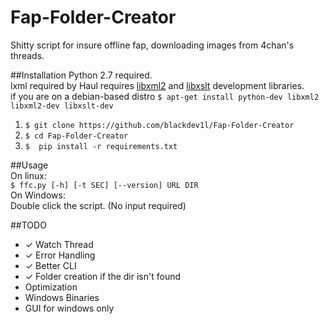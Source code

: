 Fap-Folder-Creator
==================

Shitty script for insure offline fap, downloading images from 4chan's threads. 

##Installation
Python 2.7 required.  
lxml required by Haul requires  [libxml2](http://xmlsoft.org/) and [libxslt](http://xmlsoft.org/XSLT/) development libraries.  
if you are on a debian-based distro
 `$ apt-get install python-dev libxml2 libxml2-dev libxslt-dev`  
 1. `$ git clone https://github.com/blackdev1l/Fap-Folder-Creator`
 2. `$ cd Fap-Folder-Creator `
 3. `$  pip install -r requirements.txt` 


##Usage  
On linux:  
`$ ffc.py [-h] [-t SEC] [--version] URL DIR`  
On Windows:  
Double click the script. (No input required) 


##TODO
* ✓ Watch Thread
* ✓ Error Handling
* ✓ Better CLI 
* ✓ Folder creation if the dir isn't found
* Optimization
* Windows Binaries
* GUI for windows only 

